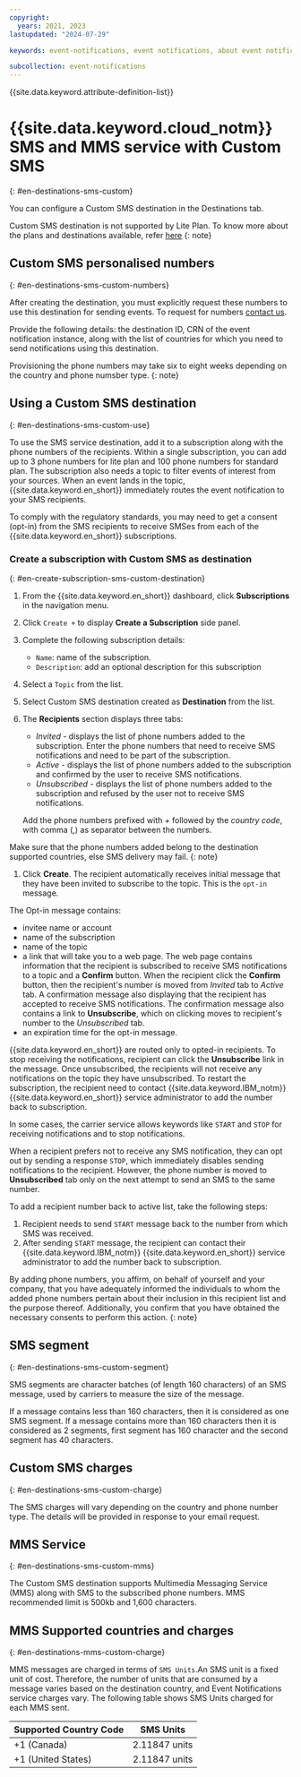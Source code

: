 ```yaml
---
copyright:
  years: 2021, 2023
lastupdated: "2024-07-29"

keywords: event-notifications, event notifications, about event notifications, destinations, sms

subcollection: event-notifications
---
```


{{site.data.keyword.attribute-definition-list}}

# {{site.data.keyword.cloud_notm}} SMS and MMS service with Custom SMS
{: #en-destinations-sms-custom}

You can configure a Custom SMS destination in the Destinations tab.

Custom SMS destination is not supported by Lite Plan. To know more about the plans and destinations available, refer [here](/docs/event-notifications?topic=event-notifications-getting-started)
{: note}

## Custom SMS personalised numbers
{: #en-destinations-sms-custom-numbers}

After creating the destination, you must explicitly request these numbers to use this destination for sending events. To request for numbers [contact us](mailto:mbluemix@in.ibm.com?subject=[Custom%20SMS]%20:%20%20Request%20for%20Personalised%20numbers&body=Kindly%20provide%20the%20following%20details:%0D%0A%0D%0AInstance%20CRN:%0D%0ADestination%20ID:%0D%0ACountries:%0D%0ARegion:%0D%0APhone%20Number%20Type:%20[short-code,%20alphanumeric,%20long-code).

Provide the following details: the destination ID, CRN of the event notification instance, along with the list of countries for which you need to send notifications using this destination.

Provisioning the phone numbers may take six to eight weeks depending on the country and phone numsber type.
{: note}

## Using a Custom SMS destination
{: #en-destinations-sms-custom-use}

To use the SMS service destination, add it to a subscription along with the phone numbers of the recipients. Within a single subscription, you can add up to 3 phone numbers for lite plan and 100 phone numbers for standard plan. The subscription also needs a topic to filter events of interest from your sources. When an event lands in the topic, {{site.data.keyword.en_short}} immediately routes the event notification to your SMS recipients.

To comply with the regulatory standards, you may need to get a consent (opt-in) from the SMS recipients to receive SMSes from each of the {{site.data.keyword.en_short}} subscriptions.

### Create a subscription with Custom SMS as destination
{: #en-create-subscription-sms-custom-destination}

1. From the {{site.data.keyword.en_short}} dashboard, click **Subscriptions** in the navigation menu.

1. Click `Create +` to display **Create a Subscription** side panel.

1. Complete the following subscription details:

   - `Name`: name of the subscription.
   - `Description`: add an optional description for this subscription

1. Select a `Topic` from the list.

1. Select Custom SMS destination created as **Destination** from the list.

1. The **Recipients** section displays three tabs:

   - _Invited_ - displays the list of phone numbers added to the subscription. Enter the phone numbers that need to receive SMS notifications and need to be part of the subscription.
   - _Active_ - displays the list of phone numbers added to the subscription and confirmed by the user to receive SMS notifications.
   - _Unsubscribed_ - displays the list of phone numbers added to the subscription and refused by the user not to receive SMS notifications.

   Add the phone numbers prefixed with _+_ followed by the _country code_, with comma (,) as separator between the numbers.

Make sure that the phone numbers added belong to the destination supported countries, else SMS delivery may fail.
{: note}

1. Click **Create**. The recipient automatically receives initial message that they have been invited to subscribe to the topic. This is the `opt-in` message.

The Opt-in message contains:

- invitee name or account
- name of the subscription
- name of the topic
- a link that will take you to a web page. The web page contains information that the recipient is subscribed to receive SMS notifications to a topic and a **Confirm** button. When the recipient click the **Confirm** button, then the recipient's number is moved from _Invited_ tab to _Active_ tab. A confirmation message also displaying that the recipient has accepted to receive SMS notifications. The confirmation message also contains a link to **Unsubscribe**, which on clicking moves to recipient's number to the _Unsubscribed_ tab.
- an expiration time for the opt-in message.

{{site.data.keyword.en_short}} are routed only to opted-in recipients. To stop receiving the notifications, recipient can click the **Unsubscribe** link in the message. Once unsubscribed, the recipients will not receive any notifications on the topic they have unsubscribed. To restart the subscription, the recipient need to contact {{site.data.keyword.IBM_notm}} {{site.data.keyword.en_short}} service administrator to add the number back to subscription.

In some cases, the carrier service allows keywords like `START` and `STOP` for receiving notifications and to stop notifications.

When a recipient prefers not to receive any SMS notification, they can opt out by sending a response `STOP`, which immediately disables sending notifications to the recipient. However, the phone number is moved to **Unsubscribed** tab only on the next attempt to send an SMS to the same number.

To add a recipient number back to active list, take the following steps:

1. Recipient needs to send `START` message back to the number from which SMS was received.
1. After sending `START` message, the recipient can contact their {{site.data.keyword.IBM_notm}} {{site.data.keyword.en_short}} service administrator to add the number back to subscription.

By adding phone numbers, you affirm, on behalf of yourself and your company, that you have adequately informed the individuals to whom the added phone numbers pertain about their inclusion in this recipient list and the purpose thereof. Additionally, you confirm that you have obtained the necessary consents to perform this action.
{: note}

## SMS segment
{: #en-destinations-sms-custom-segment}

SMS segments are character batches (of length 160 characters) of an SMS message, used by carriers to measure the size of the message.

If a message contains less than 160 characters, then it is considered as one SMS segment. If a message contains more than 160 characters then it is considered as 2 segments, first segment has 160 character and the second segment has 40 characters.

## Custom SMS charges
{: #en-destinations-sms-custom-charge}

The SMS charges will vary depending on the country and phone number type. The details will be provided in response to your email request.

## MMS Service
{: #en-destinations-sms-custom-mms}

The Custom SMS destination supports Multimedia Messaging Service (MMS) along with SMS to the subscribed phone numbers. MMS recommended limit is 500kb and 1,600 characters.

## MMS Supported countries and charges
{: #en-destinations-mms-custom-charge}

MMS messages are charged in terms of `SMS Units`.An SMS unit is a fixed unit of cost. Therefore, the number of units that are consumed by a message varies based on the destination country, and Event Notifications service charges vary.
The following table shows SMS Units charged for each MMS sent.

| Supported Country Code        | SMS Units |
|-------------------------------|-----------|
| +1 (Canada) | 2.11847 units |
| +1 (United States) | 2.11847 units |
